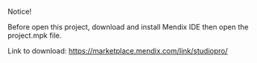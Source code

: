 Notice!

Before open this project, download and install Mendix IDE then open the project.mpk file.

Link to download: https://marketplace.mendix.com/link/studiopro/

